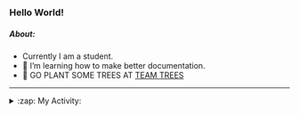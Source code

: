 ### Hello World!

##### About:
- Currently I am a student.
- 🌱 I’m learning how to make better documentation.
- 🌱 GO PLANT SOME TREES AT [TEAM TREES](https://teamtrees.org/)

---
<details>
  <summary>:zap: My Activity:</summary>
  
<!--START_SECTION:waka-->
![Code Time](http://img.shields.io/badge/Code%20Time-1%2C099%20hrs%2051%20mins-blue)

**I'm a Night 🦉** 

```text
🌞 Morning                1351 commits        ██░░░░░░░░░░░░░░░░░░░░░░░   09.05 % 
🌆 Daytime                5207 commits        █████████░░░░░░░░░░░░░░░░   34.89 % 
🌃 Evening                4299 commits        ███████░░░░░░░░░░░░░░░░░░   28.80 % 
🌙 Night                  4068 commits        ███████░░░░░░░░░░░░░░░░░░   27.26 % 
```
📅 **I'm Most Productive on Wednesday** 

```text
Monday                   2275 commits        ████░░░░░░░░░░░░░░░░░░░░░   15.24 % 
Tuesday                  1807 commits        ███░░░░░░░░░░░░░░░░░░░░░░   12.11 % 
Wednesday                3543 commits        ██████░░░░░░░░░░░░░░░░░░░   23.74 % 
Thursday                 1862 commits        ███░░░░░░░░░░░░░░░░░░░░░░   12.48 % 
Friday                   1483 commits        ██░░░░░░░░░░░░░░░░░░░░░░░   09.94 % 
Saturday                 1349 commits        ██░░░░░░░░░░░░░░░░░░░░░░░   09.04 % 
Sunday                   2606 commits        ████░░░░░░░░░░░░░░░░░░░░░   17.46 % 
```


📊 **This Week I Spent My Time On** 

```text
🔥 Editors: 
VS Code                  10 hrs 8 mins       █████████████████████████   100.00 % 

🐱‍💻 Projects: 
praise                   6 hrs 17 mins       ████████████████░░░░░░░░░   62.00 % 
CSF22                    3 hrs 13 mins       ████████░░░░░░░░░░░░░░░░░   31.84 % 
TEA-onboarding-bot       21 mins             █░░░░░░░░░░░░░░░░░░░░░░░░   03.45 % 
technocean-frontend      16 mins             █░░░░░░░░░░░░░░░░░░░░░░░░   02.70 % 
```


 Last Updated on 12/04/2023 09:08:18 UTC
<!--END_SECTION:waka-->
</details>
